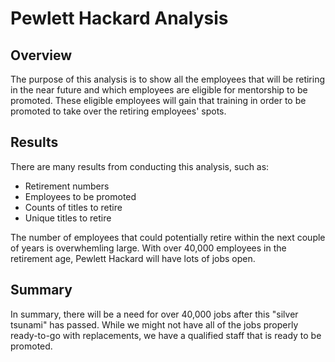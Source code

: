 # Pewlett Hackard Analysis
## Overview
The purpose of this analysis is to show all the employees that will be retiring in the near future and which employees are eligible for mentorship to be promoted. These eligible employees will gain that training in order to be promoted to take over the retiring employees' spots.
## Results
There are many results from conducting this analysis, such as:
- Retirement numbers
- Employees to be promoted
- Counts of titles to retire
- Unique titles to retire

The number of employees that could potentially retire within the next couple of years is overwhemling large. With over 40,000 employees in the retirement age, Pewlett Hackard will have lots of jobs open. 
## Summary
In summary, there will be a need for over 40,000 jobs after this "silver tsunami" has passed. While we might not have all of the jobs properly ready-to-go with replacements, we have a qualified staff that is ready to be promoted. 
